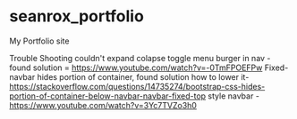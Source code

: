 # seanrox_portfolio
My Portfolio site 

Trouble Shooting
couldn't expand colapse toggle menu burger in nav - found solution = https://www.youtube.com/watch?v=-0TmFPOEFPw
Fixed-navbar hides portion of container, found solution how to lower it-https://stackoverflow.com/questions/14735274/bootstrap-css-hides-portion-of-container-below-navbar-navbar-fixed-top
style navbar - https://www.youtube.com/watch?v=3Yc7TVZo3h0
